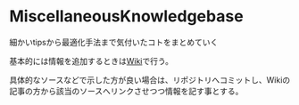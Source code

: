 # MiscellaneousKnowledgebase
細かいtipsから最適化手法まで気付いたコトをまとめていく

基本的には情報を追加するときは[Wiki](https://github.com/mathR-Kaneko/MiscellaneousKnowledgebase/wiki)で行う。

具体的なソースなどで示した方が良い場合は、リポジトリへコミットし、Wikiの記事の方から該当のソースへリンクさせつつ情報を記す事とする。
